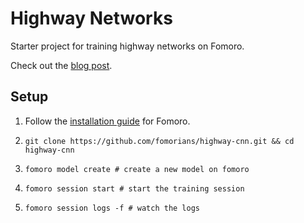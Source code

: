 # Highway Networks

Starter project for training highway networks on Fomoro.

Check out the [blog post](https://medium.com/jim-fleming/highway-networks-with-tensorflow-1e6dfa667daa).

## Setup

1. Follow the [installation guide](https://fomoro.gitbooks.io/guide/content/installation.html) for Fomoro.

2. `git clone https://github.com/fomorians/highway-cnn.git && cd highway-cnn`

3. `fomoro model create # create a new model on fomoro`

4. `fomoro session start # start the training session`

5. `fomoro session logs -f # watch the logs`
